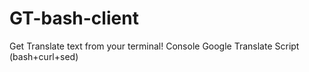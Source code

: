 # GT-bash-client
Get Translate text from your terminal! Console Google Translate Script (bash+curl+sed)
